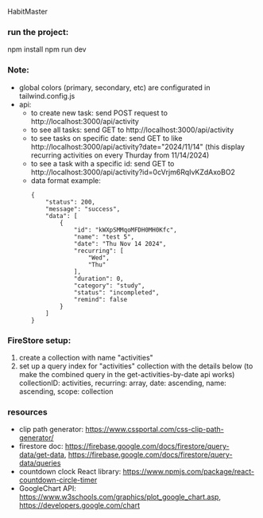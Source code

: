 HabitMaster

### run the project:
npm install 
npm run dev

### Note:
- global colors (primary, secondary, etc) are configurated in tailwind.config.js
- api:
    - to create new task: send POST request to http://localhost:3000/api/activity
    - to see all tasks: send GET to http://localhost:3000/api/activity
    - to see tasks on specific date: send GET to like http://localhost:3000/api/activity?date="2024/11/14" (this display recurring activities on every Thurday from 11/14/2024)
    - to see a task with a specific id: send GET to http://localhost:3000/api/activity?id=0cVrjm6RqIvKZdAxoBO2
    - data format example: 
        ```
        {
            "status": 200,
            "message": "success",
            "data": [
                {
                    "id": "kWXpSMMqoMFDH0MH0Kfc",
                    "name": "test 5",
                    "date": "Thu Nov 14 2024",
                    "recurring": [
                        "Wed",
                        "Thu"
                    ],
                    "duration": 0,
                    "category": "study",
                    "status": "incompleted",
                    "remind": false
                }
            ]
        }
        ```

### FireStore setup:
1. create a collection with name "activities"
2. set up a query index for "activities" collection with the details below (to make the combined query in the get-activities-by-date api works)
    collectionID: activities,
    recurring: array,
    date: ascending,
    name: ascending,
    scope: collection

### resources
- clip path generator: https://www.cssportal.com/css-clip-path-generator/
- firestore doc: https://firebase.google.com/docs/firestore/query-data/get-data, https://firebase.google.com/docs/firestore/query-data/queries
- countdown clock React library: https://www.npmjs.com/package/react-countdown-circle-timer
- GoogleChart API: https://www.w3schools.com/graphics/plot_google_chart.asp, https://developers.google.com/chart

